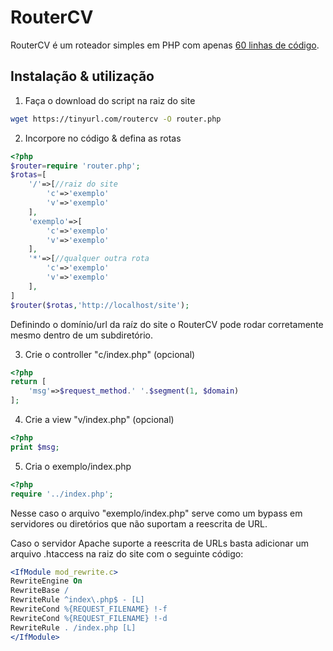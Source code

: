 # RouterCV

RouterCV é um roteador simples em PHP com apenas [60 linhas de código](https://github.com/hackergaucho/routercv/blob/master/router.php).

## Instalação & utilização

1) Faça o download do script na raiz do site

```bash
wget https://tinyurl.com/routercv -O router.php
```

2) Incorpore no código & defina as rotas

```php
<?php
$router=require 'router.php';
$rotas=[
    '/'=>[//raiz do site
        'c'=>'exemplo'
        'v'=>'exemplo'
    ],
    'exemplo'=>[
        'c'=>'exemplo'
        'v'=>'exemplo'
    ],
    '*'=>[//qualquer outra rota
        'c'=>'exemplo'
        'v'=>'exemplo'
    ],
]
$router($rotas,'http://localhost/site');
```

Definindo o domínio/url da raíz do site o RouterCV pode rodar corretamente mesmo dentro de um subdiretório.

3) Crie o controller "c/index.php" (opcional)

```php
<?php
return [
    'msg'=>$request_method.' '.$segment(1, $domain)
];
```

4) Crie a view "v/index.php" (opcional)

```php
<?php
print $msg;
```

5) Cria o exemplo/index.php

```php
<?php
require '../index.php';
```

Nesse caso o arquivo "exemplo/index.php" serve como um bypass em servidores ou diretórios que não suportam a reescrita de URL.

Caso o servidor Apache suporte a reescrita de URLs basta adicionar um arquivo .htaccess na raiz do site com o seguinte código:

```apache
<IfModule mod_rewrite.c>
RewriteEngine On
RewriteBase /
RewriteRule ^index\.php$ - [L]
RewriteCond %{REQUEST_FILENAME} !-f
RewriteCond %{REQUEST_FILENAME} !-d
RewriteRule . /index.php [L]
</IfModule>
```
